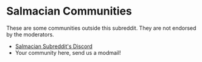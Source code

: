 # Salmacian Communities

These are some communities outside this subreddit. They are not endorsed by the moderators.

* [Salmacian Subreddit's Discord](https://discord.gg/X3aZQWttK3)
* Your community here, send us a modmail!